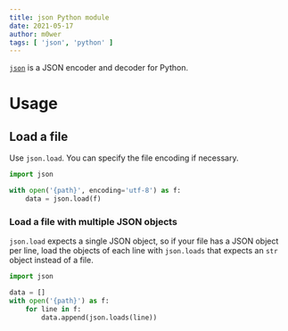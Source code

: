 ```yaml
---
title: json Python module
date: 2021-05-17
author: m0wer
tags: [ 'json', 'python' ]
---
```


[`json`](https://docs.python.org/3/library/json.html?highlight=json#module-json)
is a JSON encoder and decoder for Python.

# Usage

## Load a file

Use `json.load`. You can specify the file encoding if necessary.

```python
import json

with open('{path}', encoding='utf-8') as f:
    data = json.load(f)
```

### Load a file with multiple JSON objects

`json.load` expects a single JSON object, so if your file has a JSON object per
line, load the objects of each line with `json.loads` that expects an `str`
object instead of a file.

```python
import json

data = []
with open('{path}') as f:
    for line in f:
        data.append(json.loads(line))
```
